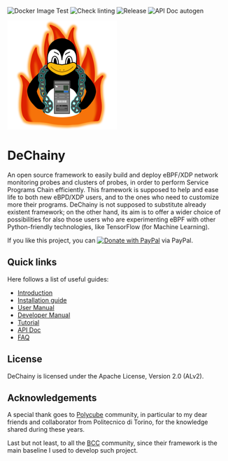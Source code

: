 ![Docker Image Test](https://github.com/s41m0n/dechainy/workflows/Docker%20Image%20Test/badge.svg)
![Check linting](https://github.com/s41m0n/dechainy/workflows/Check%20linting/badge.svg)
![Release](https://github.com/s41m0n/dechainy/workflows/Release/badge.svg)
![API Doc autogen](https://github.com/s41m0n/dechainy/workflows/API%20Doc%20autogen/badge.svg)

![DeChainy Logo](docs/dechainy-logo.png)

# DeChainy

An open source framework to easily build and deploy eBPF/XDP network monitoring probes and clusters of probes, in order to perform Service Programs Chain efficiently. This framework is supposed to help and ease life to both new eBPD/XDP users, and to the ones who need to customize more their programs. DeChainy is not supposed to substitute already existent framework; on the other hand, its aim is to offer a wider choice of possibilities for also those users who are experimenting eBPF with other Python-friendly technologies, like TensorFlow (for Machine Learning).

If you like this project, you can [![Donate with PayPal](https://www.paypalobjects.com/en_US/i/btn/btn_donate_SM.gif)](https://www.paypal.com/donate/?business=ET3DHBDGGZ9SL&no_recurring=0&currency_code=EUR) via PayPal.

## Quick links

Here follows a list of useful guides:

* [Introduction](docs/README.md)
* [Installation guide](docs/installation.md)
* [User Manual](docs/reference_guide.md)
* [Developer Manual](docs/developers.md)
* [Tutorial](docs/tutorial.md)
* [API Doc](docs/api)
* [FAQ](docs/faq.md)

## License

DeChainy is licensed under the Apache License, Version 2.0 (ALv2).

## Acknowledgements

A special thank goes to [Polycube](https://github.com/polycube-network/polycube) community, in particular to my dear friends and collaborator from Politecnico di Torino, for the knowledge shared during these years.

Last but not least, to all the [BCC](https://github.com/iovisor/bcc) community, since their framework is the main baseline I used to develop such project.
